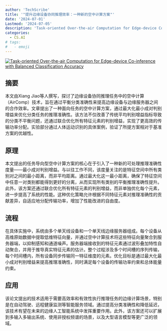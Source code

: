 ```yaml
---
author: 'TechScribe'
title: '"提升边缘设备协同推理效率：一种新的空中计算方案"'
date: '2024-07-01'
Lastmod: '2024-07-05'
description: 'Task-oriented Over-the-air Computation for Edge-device Co-inference with Balanced Classification Accuracy'
categories:
  - CS.AI
# tags:
#   - emoji
---
```


[![Task-oriented Over-the-air Computation for Edge-device Co-inference with Balanced Classification Accuracy](https://arxiv-research-1301205113.cos.ap-guangzhou.myqcloud.com/images/2407.00955v1.pdf_0.jpg)](https://arxiv.org/abs/2407.00955v1)

## 摘要

本文由Xiang Jiao等人撰写，探讨了边缘设备协同推理任务中的空中计算（AirComp）技术，旨在通过平衡分类准确性来提高边缘设备与边缘服务器之间的合作效率。文章提出了一种面向任务的空中计算方案，通过最大化最小成对判别增益来优化分类任务的推理准确性。该方法不仅改善了传统平均判别增益指标导致的分类不平衡问题，还通过联合优化所有特征元素的判别增益，实现了更高效的传输功率分配。实验部分通过人体运动识别的具体案例，验证了所提方案相对于基准方案的优越性。<!--more-->

## 原理

本文提出的任务导向型空中计算方案的核心在于引入了一种新的可处理推理准确性度量——最小成对判别增益。与以往工作不同，该度量关注的是特征空间中所有类别对之间的最小距离，而非平均距离。通过最大化这一最小距离，确保了特征空间中任意一对类别都能得到更好的分离，从而实现所有类别的平衡推理准确性提升。此外，该方案还通过联合优化所有特征元素的判别增益，而非单独优化每个元素，进一步提高了系统的性能。这种优化策略允许根据不同特征元素对推理准确性的贡献差异，自适应地分配传输功率，增加了性能改进的自由度。

## 流程

在具体实施中，系统由多个单天线设备和一个单天线边缘服务器组成。每个设备从高维原始数据中提取低维特征向量，并通过空中计算技术将这些特征向量聚合到服务器端，以抑制感知和通道噪声。服务器端接收到的特征元素通过波形叠加特性自动聚合，并用于推导真实特征元素的估计。整个过程涉及多个时间槽的序列传输，每个时间槽内，所有设备同步传输同一特征维度的元素。优化目标是通过最大化最小成对判别增益来提高推理准确性，同时满足每个设备的传输功率约束和总体能量约束。

## 应用

该论文提出的技术适用于需要高效率和有效性执行推理任务的边缘计算场景，特别是在自动驾驶、远程健康监测等智能服务领域。通过提高分类准确性和降低延迟，该技术有望在未来的边缘人工智能系统中发挥重要作用。此外，该方案还可以扩展到多输入多输出系统、使用非授权频谱的场景，以及大型语言模型等更广泛的领域。